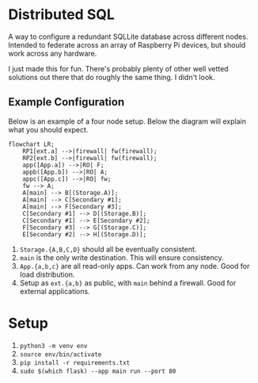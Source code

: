 # Distributed SQL

A way to configure a redundant SQLLite database across different nodes.
Intended to federate across an array of Raspberry Pi devices, but should
work across any hardware.

I just made this for fun. There's probably plenty of other well vetted
solutions out there that do roughly the same thing. I didn't look. 

## Example Configuration

Below is an example of a four node setup. Below the diagram will explain
what you should expect.

```mermaid
flowchart LR;
    RP1[ext.a] -->|firewall| fw(firewall);
    RP2[ext.b] -->|firewall| fw(firewall);
    app([App.a]) -->|RO| F;
    appb([App.b]) -->|RO| A;
    appc([App.c]) -->|RO| fw;
    fw --> A;
    A[main] --> B[(Storage.A)];
    A[main] --> C[Secondary #1];
    A[main] --> F[Secondary #3];
    C[Secondary #1] --> D[(Storage.B)];
    C[Secondary #1] --> E[Secondary #2];
    F[Secondary #3] --> G[(Storage.C)];
    E[Secondary #2] --> H[(Storage.D)];
```

1. `Storage.{A,B,C,D}` should all be eventually consistent.
1. `main` is the only write destination. This will ensure consistency.
1. `App.{a,b,c}` are all read-only apps. Can work from any node. Good for load distribution.
1. Setup as `ext.{a,b}` as public, with `main` behind a firewall. Good for external applications.

# Setup

1. `python3 -m venv env`
1. `source env/bin/activate`
1. `pip install -r requirements.txt`
1. `sudo $(which flask) --app main run --port 80`
